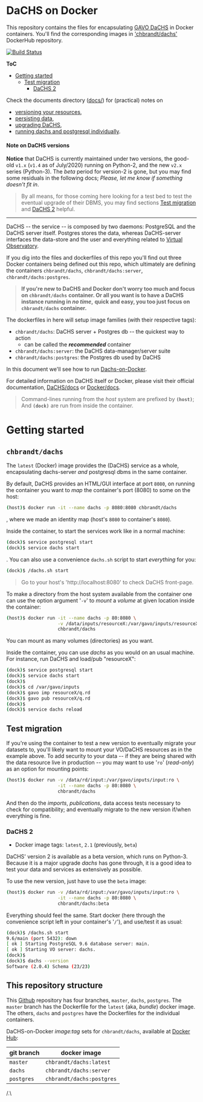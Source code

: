# DaCHS on Docker

This repository contains the files for encapsulating [GAVO DaCHS](http://docs.g-vo.org/DaCHS/)
in Docker containers.
You'll find the corresponding images in ['chbrandt/dachs'][4] DockerHub repository.

[![Build Status](https://travis-ci.org/gavodachs/docker-dachs.svg?branch=master)](https://travis-ci.org/gavodachs/docker-dachs)

**ToC**
* [Getting started](#getting-started)
  * [Test migration](#test-migration)
    * [DaCHS 2](#dachs-2)

Check the documents directory ([docs/](docs/)) for (practical) notes on
* [versioning your resources](docs/data_publication.md),
* [persisting data](docs/data_persistence.md),
* [upgrading DaCHS](docs/upgrade_dachs.md),
* [running dachs and postgresql individually](docs/individual_containers.md).

#### Note on DaCHS versions

**Notice** that DaCHS is currently maintained under two versions, the good-old `v1.x`
(`v1.4` as of July/2020) running on Python-2, and the new `v2.x` series (Python-3).
The _beta_ period for version-2 is gone, but you may find some residuals in the
following docs; _Please, let me know if something doesn't fit in_.

> By all means, for those coming here looking for a test bed to test the eventual
> upgrade of their DBMS, you may find sections [Test migration](#test-migration)
> and [DaCHS 2](#dachs-2) helpful.


---

DaCHS -- the service -- is composed by two daemons: PostgreSQL and the DaCHS
server itself. Postgres stores the data, whereas DaCHS-server interfaces the
data-store and the user and everything related to [Virtual Observatory](http://ivoa.net/).

If you dig into the files and dockerfiles of this repo you'll find out three
Docker containers being defined out this repo, which ultimately are defining
the containers `chbrandt/dachs`, `chbrandt/dachs:server`, `chbrandt/dachs:postgres`.

> **If you're new to DaCHS and Docker don't worry too much and focus on `chbrandt/dachs`**
> **container. Or all you want is to have a DaCHS instance running in _no time_,**
> **quick and easy, you too just focus on `chbrandt/dachs` container.**

The dockerfiles in here will setup image families (with their respective tags):
* `chbrandt/dachs`: DaCHS server + Postgres db -- the quickest way to action
  * can be called the **_recommended_** container
* `chbrandt/dachs:server`: the DaCHS data-manager/server suite
* `chbrandt/dachs:postgres`: the Postgres db used by DaCHS

In this document we'll see how to run [Dachs-on-Docker][4].

For detailed information on DaCHS itself or Docker, please
visit their official documentation, [DaCHS/docs][1] or [Docker/docs][2].

> Command-lines running from the _host_ system are prefixed by <b><code>(host)</code></b>;
> And <b><code>(dock)</code></b> are run from inside the container.

[1]: http://dachs-doc.readthedocs.io


# Getting started

## `chbrandt/dachs`

The `latest` (Docker) image provides the (DaCHS) service as a whole, encapsulating
dachs-server _and_ postgresql dbms in the same container.

By default, DaCHS provides an HTML/GUI interface at port `8080`, on running the
container you want to _map_ the container's port (8080) to some on the host:
```bash
(host)$ docker run -it --name dachs -p 8080:8080 chbrandt/dachs
```
, where we made an identity map (host's `8080` to container's `8080`).

Inside the container, to start the services work like in a normal machine:
```bash
(dock)$ service postgresql start
(dock)$ service dachs start
```
. You can also use a convenience `dachs.sh` script to start _everything_ for you:
```bash
(dock)$ /dachs.sh start
```

> Go to your host's 'http://localhost:8080' to check DaCHS front-page.

To make a directory from the host system available from the container one can
use the option argument '`-v`' to _mount_ a _volume_ at given location inside
the container:
```bash
(host)$ docker run -it --name dachs -p 80:8080 \
                   -v /data/inputs/resourceX:/var/gavo/inputs/resourceX \
                   chbrandt/dachs
```
You can mount as many volumes (directories) as you want.

Inside the container, you can use _dachs_ as you would on an usual machine.
For instance, run DaCHS and load/pub "resourceX":
```bash
(dock)$ service postgresql start
(dock)$ service dachs start
(dock)$
(dock)$ cd /var/gavo/inputs
(dock)$ gavo imp resourceX/q.rd
(dock)$ gavo pub resourceX/q.rd
(dock)$
(dock)$ service dachs reload
```

## Test migration

If you're using the container to test a new version to eventually migrate your
datasets to, you'll likely want to mount your VO/DaCHS resources as in the example
above. To add security to your data -- if they are being shared with the data
resource live in production -- you may want to use '`ro`' (_read-only_) as an
option for mounting points:
```bash
(host)$ docker run -v /data/rd/input:/var/gavo/inputs/input:ro \
                   -it --name dachs -p 80:8080 \
                   chbrandt/dachs
```

And then do the _imports_, _publications_, data access tests necessary to check
for compatibility; and eventually migrate to the new version if/when everything is fine.


### DaCHS 2

* Docker image tags: `latest`, `2.1` (previously, `beta`)

DaCHS' version 2 is available as a beta version, which runs on Python-3.
Because it is a major upgrade _dachs_ has gone through, it is a good idea to test
your data and services as extensively as possible.

To use the new version, just have to use the `beta` image:
```bash
(host)$ docker run -v /data/rd/input:/var/gavo/inputs/input:ro \
                   -it --name dachs -p 80:8080 \
                   chbrandt/dachs:beta
```

Everything should feel the same.
Start docker (here through the convenience script left in your container's '`/`'),
and use/test it as usual:
```bash
(dock)$ /dachs.sh start
9.6/main (port 5432): down
[ ok ] Starting PostgreSQL 9.6 database server: main.
[ ok ] Starting VO server: dachs.
(dock)$
(dock)$ dachs --version
Software (2.0.4) Schema (23/23)
```

## This repository structure

This [Github][3] repository has four branches, `master`, `dachs`, `postgres`.
The `master` branch has the Dockerfile for the `latest` (aka, _bundle_) docker image.
The others, `dachs` and `postgres` have the Dockerfiles for the individual containers.

DaCHS-on-Docker _image:tag_ sets for `chbrandt/dachs`,  available at [Docker Hub][4]:

| git branch | docker image |
| --- | --- |
| `master` | `chbrandt/dachs:latest` |
| `dachs` | `chbrandt/dachs:server` |
| `postgres` | `chbrandt/dachs:postgres` |

[3]: https://github.com/chbrandt/docker-dachs
[4]: https://hub.docker.com/r/chbrandt/dachs/
[2]: https://docs.docker.com/


/.\
